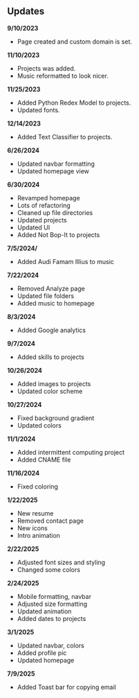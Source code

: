 ## Updates

**9/10/2023**

- Page created and custom domain is set.

**11/10/2023**

- Projects was added.
- Music reformatted to look nicer.

**11/25/2023**

- Added Python Redex Model to projects.
- Updated fonts.

**12/14/2023**

- Added Text Classifier to projects.

**6/26/2024**

- Updated navbar formatting
- Updated homepage view

**6/30/2024**

- Revamped homepage
- Lots of refactoring
- Cleaned up file directories
- Updated projects
- Updated UI
- Added Not Bop-It to projects

**7/5/2024/**

- Added Audi Famam Illius to music

**7/22/2024**

- Removed Analyze page
- Updated file folders
- Added music to homepage

**8/3/2024**

- Added Google analytics

**9/7/2024**

- Added skills to projects

**10/26/2024**

- Added images to projects
- Updated color scheme

**10/27/2024**

- Fixed background gradient
- Updated colors

**11/1/2024**

- Added intermittent computing project
- Added CNAME file

**11/16/2024**

- Fixed coloring

**1/22/2025**

- New resume
- Removed contact page
- New icons
- Intro animation

**2/22/2025**

- Adjusted font sizes and styling
- Changed some colors

**2/24/2025**

- Mobile formatting, navbar
- Adjusted size formatting
- Updated animation
- Added dates to projects

**3/1/2025**

- Updated navbar, colors
- Added profile pic
- Updated homepage

**7/9/2025**

- Added Toast bar for copying email